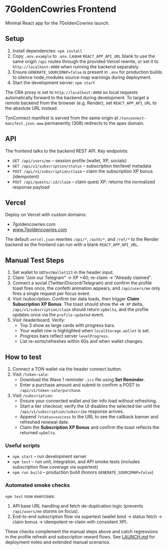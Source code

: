 # 7GoldenCowries Frontend

Minimal React app for the 7GoldenCowries launch.

## Setup

1. Install dependencies: `npm install`
2. Copy `.env.example` to `.env`. Leave `REACT_APP_API_URL` blank to use the same origin `/api` routes through the provided Vercel rewrite, or set it to `http://localhost:4000` when running the backend separately.
3. Ensure `GENERATE_SOURCEMAP=false` is present in `.env` for production builds to silence node_modules source-map warnings during deployment.
4. Start the development server: `npm start`

The CRA proxy is set to `http://localhost:4000` so local requests automatically forward to the backend during development. To target a remote backend from the browser (e.g. Render), set `REACT_APP_API_URL` to the absolute URL instead.

TonConnect manifest is served from the same origin at `/tonconnect-manifest.json`. `www` permanently (308) redirects to the apex domain.

## API

The frontend talks to the backend REST API. Key endpoints:

- `GET /api/users/me` – session profile (wallet, XP, socials)
- `GET /api/v1/subscription/status` – subscription tier/level metadata
- `POST /api/v1/subscription/claim` – claim the subscription XP bonus (idempotent)
- `POST /api/quests/:id/claim` – claim quest XP; returns the normalized response payload

## Vercel

Deploy on Vercel with custom domains:
- 7goldencowries.com
- www.7goldencowries.com

The default `vercel.json` rewrites `/api/*`, `/auth/*`, and `/ref/*` to the Render backend so the frontend can run with a blank `REACT_APP_API_URL`.

## Manual Test Steps

1. Set wallet to `UQTestWallet123` in the header input.
2. Claim "Join our Telegram" → XP +40; re-claim → "Already claimed".
3. Connect a social (Twitter/Discord/Telegram) and confirm the profile toast fires once, the confetti animation appears, and `/api/users/me` only fires a single request per focus event.
4. Visit /subscription. Confirm tier data loads, then trigger **Claim Subscription XP Bonus**. The toast should show the `+N XP` delta, `/api/v1/subscription/claim` should return `xpDelta`, and the profile updates once via the `profile-updated` event.
5. Visit /leaderboard. Verify:
   - Top 3 show as large cards with progress bars.
   - Your wallet row is highlighted when `localStorage.wallet` is set.
   - Progress bars reflect server `levelProgress`.
   - List re-sorts/refreshes within 60s and when wallet changes.

## How to test

1. Connect a TON wallet via the header connect button.
2. Visit `/token-sale`:
   - Download the Wave 1 reminder `.ics` file using **Set Reminder**.
   - Enter a purchase amount and submit to confirm a POST to `/api/v1/token-sale/purchase`.
3. Visit `/subscription`:
   - Ensure your connected wallet and tier info load without refreshing.
   - Start a tier checkout; verify the UI disables the selected tier until the `/api/v1/subscription/subscribe` response arrives.
   - Append `?status=success` to the URL to see the callback banner and refreshed renewal date.
   - Claim the **Subscription XP Bonus** and confirm the toast reflects the returned `xpDelta`.

### Useful scripts

- `npm start` – run development server
- `npm test` – run unit, integration, and API smoke tests (includes subscription flow coverage via supertest)
- `npm run build` – production build (honors `GENERATE_SOURCEMAP=false`)

### Automated smoke checks

`npm test` now exercises:

1. API base URL handling and fetch de-duplication logic (prevents `/api/users/me` storms on focus).
2. End-to-end subscription flow via supertest (wallet bind → status fetch → claim bonus → idempotent re-claim with consistent XP).

These checks complement the manual steps above and catch regressions in the profile refresh and subscription reward flows.
See [LAUNCH.md](LAUNCH.md) for deployment notes and extended manual scenarios.
